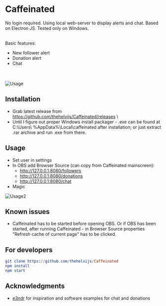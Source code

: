 # Caffeinated
No login required. Using local web-server to display alerts and chat. Based on Electron JS. Tested only on Windows. <br /><br />

Basic features:
- New follower alert
- Donation alert
- Chat

<br /><br />
![Usage](https://github.com/thehelvijs/Caffeinated/blob/master/README/usage.gif) 

## Installation
- Grab latest release from https://github.com/thehelvijs/Caffeinated/releases \
- Until I figure out proper Windows install packager - .exe can be found at C:\Users\ %AppData%\Local\caffeinated after installation; or just extract .rar archive and run .exe from there.

## Usage
- Set user in settings
- In OBS add Browser Source (can copy from Caffeinated mainscreen):
  - http://127.0.0.1:8080/followers
  - http://127.0.0.1:8080/donations
  - http://127.0.0.1:8080/chat
- Magic

![Usage2](https://github.com/thehelvijs/Caffeinated/blob/master/README/scrn2.jpg)

## Known issues
- Caffeinated has to be started before opening OBS. Or if OBS has been started, after running Caffeinated - in Browser Source properties "Refresh cache of current page" has to be clicked.

## For developers

```elm
git clone https://github.com/thehelvijs/Caffeinated    
npm install    
npm start
```
## Acknowledgments

- [e3ndr](https://github.com/e3ndr/) for inspiration and software examples for chat and donations
